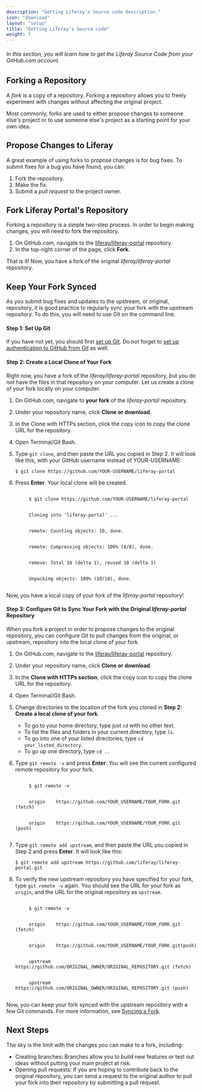 ```yaml
---
description: "Getting Liferay's Source code description."
icon: "download"
layout: "setup"
title: "Getting Liferay's Source code"
weight: 7
---
```


###### In this section, you will learn how to get the Liferay Source Code from your GitHub.com account.

<article id="forkingARepository">

## Forking a Repository

A _fork_ is a copy of a repository. Forking a repository allows you to freely experiment with changes without affecting the original project.

Most commonly, forks are used to either propose changes to someone else's project or to use someone else's project as a starting point for your own idea.

</article>

<article id="proposeChanges">

## Propose Changes to Liferay

A great example of using forks to propose changes is for bug fixes. To submit fixes for a bug you have found, you can:

1. Fork the repository.
2. Make the fix.
3. Submit a _pull request_ to the project owner.

</article>

<article id="forkLiferay">

## Fork Liferay Portal's Repository

Forking a repository is a simple two-step process. In order to begin making changes, you will need to fork the repository.

1. On GitHub.com, navigate to the [liferay/liferay-portal](https://github.com/liferay/liferay-portal)  repository.
2. In the top-right corner of the page, click **Fork**.

That is it! Now, you have a fork of the original _liferay/liferay-portal_ repository.

</article>

<article id="keepingForkSynced">

## Keep Your Fork Synced

As you submit bug fixes and updates to the upstream, or original, repository, it is good practice to regularly sync your fork with the upstream repository. To do this, you will need to use Git on the command line.

#### Step 1: Set Up Git

If you have not yet, you should first [set up Git](/setup/setting-up-git.html). Do not forget to [set up authentication to GitHub from Git](/setup/setting-up-git.html#authenticatingWithGithub) as well.

#### Step 2: Create a Local Clone of Your Fork

Right now, you have a fork of the _liferay/liferay-portal_ repository, but you do not have the files in that repository on your computer. Let us create a clone of your fork locally on your computer.

1. On GitHub.com, navigate to **your fork** of the _liferay-portal_ repository.
2. Under your repository name, click **Clone or download**.
3. In the Clone with HTTPs section, click the copy icon to copy the clone URL for the repository.
4. Open Terminal/Git Bash.
5. Type `git clone`, and then paste the URL you copied in Step 2. It will look like this, with your GitHub username instead of YOUR-USERNAME:

	```
	$ git clone https://github.com/YOUR-USERNAME/liferay-portal
	```

6. Press **Enter**. Your local clone will be created.

	<pre><code>
		$ git clone https://github.com/YOUR-USERNAME/liferay-portal
		<br>
		Cloning into 'liferay-portal' ...
		<br>
		remote: Counting objects: 10, done.
		<br>
		remote: Compressing objects: 100% (8/8), done.
		<br>
		remove: Total 10 (delta 1), reused 10 (delta 1)
		<br>
		Unpacking objects: 100% (10/10), done.
	</code></pre>

Now, you have a local copy of your fork of the _liferay-portal_ repository!

#### Step 3: Configure Git to Sync Your Fork with the Original _liferay-portal_ Repository

When you fork a project in order to propose changes to the original repository, you can configure Git to pull changes from the original, or upstream, repository into the local clone of your fork.

1. On GitHub.com, navigate to the [liferay/liferay-portal](https://github.com/liferay/liferay-portal) repository.
2. Under your repository name, click **Clone or download**.
3. In the **Clone with HTTPs section**, click the copy icon to copy the clone URL for the repository.
4. Open Terminal/Git Bash.
5. Change directories to the location of the fork you cloned in **Step 2: Create a local clone of your fork**.

	- To go to your home directory, type just `cd` with no other text.
	- To list the files and folders in your current directory, type `ls`.
	- To go into one of your listed directories, type `cd your_listed_directory`.
	- To go up one directory, type `cd ..`

6. Type `git remote -v` and press **Enter**. You will see the current configured remote repository for your fork.

	<pre><code>
		$ git remote -v
		<br>
		origin    https://github.com/YOUR_USERNAME/YOUR_FORK.git (fetch)
		<br>
		origin    https://github.com/YOUR_USERNAME/YOUR_FORK.git (push)
	</code></pre>

7. Type `git remote add upstream`, and then paste the URL you copied in Step 2 and press **Enter**. It will look like this:

	```
	$ git remote add upstream https://github.com/liferay/liferay-portal.git
	```

8. To verify the new upstream repository you have specified for your fork, type `git remote -v` again. You should see the URL for your fork as `origin`, and the URL for the original repository as `upstream`.

	<pre><code>
		$ git remote -v
		<br>
		origin    https://github.com/YOUR_USERNAME/YOUR_FORK.git (fetch)
		<br>
		origin    https://github.com/YOUR_USERNAME/YOUR_FORK.git(push)
		<br>
		upstream    https://github.com/ORIGINAL_OWNER/ORIGINAL_REPOSITORY.git (fetch)
		<br>
		upstream    https://github.com/ORIGINAL_OWNER/ORIGINAL_REPOSITORY.git (push)
	</code></pre>

Now, you can keep your fork synced with the upstream repository with a few Git commands. For more information, see [Syncing a Fork](/setup/setting-up-git.html).

</article>

<article id="nextSteps">

## Next Steps

The sky is the limit with the changes you can make to a fork, including:

- Creating branches: Branches allow you to build new features or test out ideas without putting your main project at risk.
- Opening pull requests: If you are hoping to contribute back to the original repository, you can send a request to the original author to pull your fork into their repository by submitting a pull request.

</article>